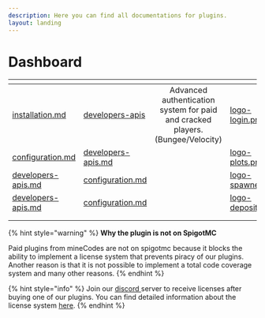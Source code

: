 ```yaml
---
description: Here you can find all documentations for plugins.
layout: landing
---
```


# Dashboard

<table data-view="cards"><thead><tr><th data-type="content-ref"></th><th data-type="content-ref"></th><th data-hidden align="center"></th><th data-hidden data-card-cover data-type="files"></th><th data-hidden data-card-target data-type="content-ref"></th></tr></thead><tbody><tr><td><a href="minelogin/installation.md">installation.md</a></td><td><a href="minelogin/developers-apis/">developers-apis</a></td><td align="center">Advanced authentication system for paid and cracked players. (Bungee/Velocity)</td><td><a href=".gitbook/assets/logo-login.png">logo-login.png</a></td><td><a href="broken-reference">Broken link</a></td></tr><tr><td><a href="mineplots/configuration.md">configuration.md</a></td><td><a href="mineplots/developers-apis.md">developers-apis.md</a></td><td align="center"></td><td><a href=".gitbook/assets/logo-plots.png">logo-plots.png</a></td><td><a href="broken-reference">Broken link</a></td></tr><tr><td><a href="minespawners/developers-apis.md">developers-apis.md</a></td><td><a href="minespawners/configuration.md">configuration.md</a></td><td align="center"></td><td><a href=".gitbook/assets/logo-spawners.png">logo-spawners.png</a></td><td><a href="broken-reference">Broken link</a></td></tr><tr><td><a href="minedeposit/developers-apis.md">developers-apis.md</a></td><td><a href="minedeposit/configuration.md">configuration.md</a></td><td align="center"></td><td><a href=".gitbook/assets/logo-deposit.png">logo-deposit.png</a></td><td><a href="broken-reference">Broken link</a></td></tr><tr><td></td><td></td><td align="center"></td><td></td><td></td></tr><tr><td></td><td></td><td align="center"></td><td></td><td></td></tr></tbody></table>

{% hint style="warning" %}
&#x20;**Why the plugin is not on SpigotMC**

&#x20;Paid plugins from mineCodes are not on spigotmc because it blocks the ability to implement a license system that prevents piracy of our plugins. Another reason is that it is not possible to implement a total code coverage system and many other reasons.
{% endhint %}

{% hint style="info" %}
Join our [discord ](https://discord.gg/37NXPX7tdc)server to receive licenses after buying one of our plugins. You can find detailed information about the license system [here](broken-reference).
{% endhint %}
